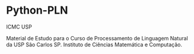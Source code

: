 # Python-PLN
ICMC USP

Material de Estudo para o Curso de Processamento de Linguagem Natural da USP São Carlos SP.
Instituto de Ciências Matemática e Computação.

